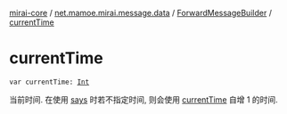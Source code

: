 [mirai-core](../../index.md) / [net.mamoe.mirai.message.data](../index.md) / [ForwardMessageBuilder](index.md) / [currentTime](./current-time.md)

# currentTime

`var currentTime: `[`Int`](https://kotlinlang.org/api/latest/jvm/stdlib/kotlin/-int/index.html)

当前时间.
在使用 [says](says.md) 时若不指定时间, 则会使用 [currentTime](./current-time.md) 自增 1 的时间.

